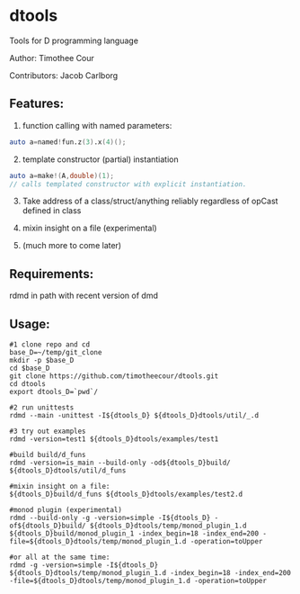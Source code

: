 dtools
======

Tools for D programming language

Author: Timothee Cour

Contributors: Jacob Carlborg

Features:
-------------
1.  function calling with named parameters: 
  
  ```d
  auto a=named!fun.z(3).x(4)();
  ```

2.  template constructor (partial) instantiation
  ```d
  auto a=make!(A,double)(1);
  // calls templated constructor with explicit instantiation.
  ```
3.  Take address of a class/struct/anything reliably regardless of opCast defined in class

4.  mixin insight on a file (experimental)

5.  (much more to come later)




Requirements:
-------------
rdmd in path with recent version of dmd

Usage:
-------------

    #1 clone repo and cd
    base_D=~/temp/git_clone
    mkdir -p $base_D 
    cd $base_D 
    git clone https://github.com/timotheecour/dtools.git 
    cd dtools 
    export dtools_D=`pwd`/
    
    #2 run unittests
    rdmd --main -unittest -I${dtools_D} ${dtools_D}dtools/util/_.d

    #3 try out examples
    rdmd -version=test1 ${dtools_D}dtools/examples/test1

    #build build/d_funs
    rdmd -version=is_main --build-only -od${dtools_D}build/ ${dtools_D}dtools/util/d_funs

    #mixin insight on a file:
    ${dtools_D}build/d_funs ${dtools_D}dtools/examples/test2.d

    #monod plugin (experimental)    
    rdmd --build-only -g -version=simple -I${dtools_D} -of${dtools_D}build/ ${dtools_D}dtools/temp/monod_plugin_1.d
    ${dtools_D}build/monod_plugin_1 -index_begin=18 -index_end=200 -file=${dtools_D}dtools/temp/monod_plugin_1.d -operation=toUpper

    #or all at the same time:
    rdmd -g -version=simple -I${dtools_D} ${dtools_D}dtools/temp/monod_plugin_1.d -index_begin=18 -index_end=200 -file=${dtools_D}dtools/temp/monod_plugin_1.d -operation=toUpper


